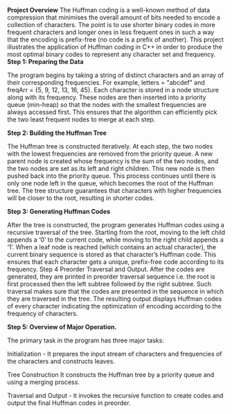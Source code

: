**Project Overview**
The Huffman coding is a well-known method of data compression that minimises the overall amount of bits needed to encode a collection of characters. The point is to use shorter binary codes in more frequent characters and longer ones in less frequent ones in such a way that the encoding is prefix-free (no code is a prefix of another). This project illustrates the application of Huffman coding in C++ in order to produce the most optimal binary codes to represent any character set and frequency.
**Step 1: Preparing the Data**

The program begins by taking a string of distinct characters and an array of their corresponding frequencies. For example, letters = "abcdef" and freqArr = {5, 9, 12, 13, 16, 45}. Each character is stored in a node structure along with its frequency. These nodes are then inserted into a priority queue (min-heap) so that the nodes with the smallest frequencies are always accessed first. This ensures that the algorithm can efficiently pick the two least frequent nodes to merge at each step.

**Step 2: Building the Huffman Tree**

The Huffman tree is constructed iteratively. At each step, the two nodes with the lowest frequencies are removed from the priority queue. A new parent node is created whose frequency is the sum of the two nodes, and the two nodes are set as its left and right children. This new node is then pushed back into the priority queue. This process continues until there is only one node left in the queue, which becomes the root of the Huffman tree. The tree structure guarantees that characters with higher frequencies will be closer to the root, resulting in shorter codes.

**Step 3: Generating Huffman Codes**

After the tree is constructed, the program generates Huffman codes using a recursive traversal of the tree. Starting from the root, moving to the left child appends a ‘0’ to the current code, while moving to the right child appends a ‘1’. When a leaf node is reached (which contains an actual character), the current binary sequence is stored as that character’s Huffman code. This ensures that each character gets a unique, prefix-free code according to its frequency.
Step 4 Preorder Traversal and Output.
After the codes are generated, they are printed in preorder traversal sequence i.e. the root is first processed then the left subtree followed by the right subtree. Such traversal makes sure that the codes are presented in the sequence in which they are traversed in the tree. The resulting output displays Huffman codes of every character indicating the optimization of encoding according to the frequency of characters.

**Step 5: Overview of Major Operation.**

The primary task in the program has three major tasks:

Initialization - It prepares the input stream of characters and frequencies of the characters and constructs leaves.

Tree Construction It constructs the Huffman tree by a priority queue and using a merging process.

Traversal and Output - it invokes the recursive function to create codes and output the final Huffman codes in preorder.
